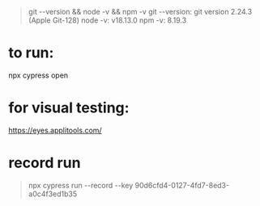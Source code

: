 > git --version && node -v && npm -v
git --version: git version 2.24.3 (Apple Git-128)
node -v:    v18.13.0
npm -v:     8.19.3


# to run:
npx cypress open

# for visual testing:
https://eyes.applitools.com/

# record run
> npx cypress run --record --key 90d6cfd4-0127-4fd7-8ed3-a0c4f3ed1b35